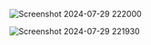 ![Screenshot 2024-07-29 222000](https://github.com/user-attachments/assets/4a20284c-cb52-4ad9-8a6e-5c49c14fc2b2)

![Screenshot 2024-07-29 221930](https://github.com/user-attachments/assets/4b66bbcc-ff5b-4b40-8b66-e8edbc43f361)
